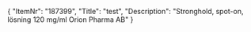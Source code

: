 {
  "ItemNr": "187399",
  "Title": "test",
  "Description": "Stronghold, spot-on, lösning 120 mg/ml Orion Pharma AB"
}